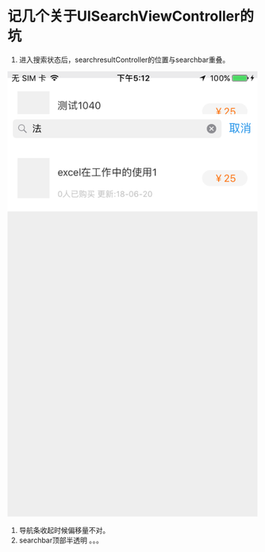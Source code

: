 # 记几个关于UISearchViewController的坑

1. 进入搜索状态后，searchresultController的位置与searchbar重叠。

![](../../.gitbook/assets/IMG_2308.PNG)

1. 导航条收起时候偏移量不对。
2. searchbar顶部半透明 。。。

